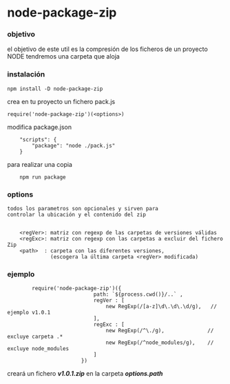 # node-package-zip

### objetivo

el objetivo de este util es la compresión de los ficheros de un proyecto NODE
tendremos una carpeta que aloja
### instalación
```
npm install -D node-package-zip
```

crea en tu proyecto un fichero pack.js
```
require('node-package-zip')(<options>)

```
modifica package.json
```
    "scripts": {
        "package": "node ./pack.js"
    }
```

para realizar una copia 
```
    npm run package
```

### options
    todos los parametros son opcionales y sirven para
    controlar la ubicación y el contenido del zip
```

    <regVer>: matriz con regexp de las carpetas de versiones válidas
    <regExc>: matriz con regexp con las carpetas a excluir del fichero Zip
    <path>  : carpeta con las diferentes versiones, 
              (escogera la última carpeta <regVer> modificada)
```
### ejemplo
```
        require('node-package-zip')({
                            path: `${process.cwd()}/..` ,
                            regVer : [
                                new RegExp(/[a-z]\d\.\d\.\d/g),   // ejemplo v1.0.1
                            ],
                            regExc : [
                                new RegExp(/^\./g),              // excluye carpeta .*
                                new RegExp(/^node_modules/g),    // excluye node_modules
                            ]
                        })

```

creará un fichero ***v1.0.1.zip*** en la carpeta ***options.path*** 